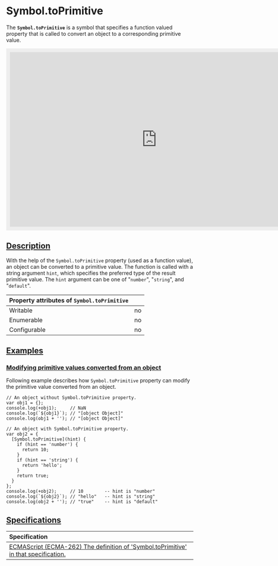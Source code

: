 # Symbol.toPrimitive

The **`Symbol.toPrimitive`** is a symbol that specifies a function valued property that is called to convert an object to a corresponding primitive value.

<iframe class="interactive interactive-js" width="100%" height="250" src="https://interactive-examples.mdn.mozilla.net/pages/js/symbol-toprimitive.html" title="MDN Web Docs Interactive Example" loading="lazy" style="box-sizing: border-box; background-color: rgb(238, 238, 238); border: 0px; color: rgb(33, 33, 33); height: 490px; padding: 10px; width: 809.276px;"></iframe>

## [Description](https://developer.mozilla.org/en-US/docs/Web/JavaScript/Reference/Global_Objects/Symbol/toPrimitive#description)

With the help of the `Symbol.toPrimitive` property (used as a function value), an object can be converted to a primitive value. The function is called with a string argument `hint`, which specifies the preferred type of the result primitive value. The `hint` argument can be one of "`number`", "`string`", and "`default`".



| Property attributes of `Symbol.toPrimitive` |      |
| :------------------------------------------ | ---- |
| Writable                                    | no   |
| Enumerable                                  | no   |
| Configurable                                | no   |



## [Examples](https://developer.mozilla.org/en-US/docs/Web/JavaScript/Reference/Global_Objects/Symbol/toPrimitive#examples)

### [Modifying primitive values converted from an object](https://developer.mozilla.org/en-US/docs/Web/JavaScript/Reference/Global_Objects/Symbol/toPrimitive#modifying_primitive_values_converted_from_an_object)

Following example describes how `Symbol.toPrimitive` property can modify the primitive value converted from an object.

```
// An object without Symbol.toPrimitive property.
var obj1 = {};
console.log(+obj1);     // NaN
console.log(`${obj1}`); // "[object Object]"
console.log(obj1 + ''); // "[object Object]"

// An object with Symbol.toPrimitive property.
var obj2 = {
  [Symbol.toPrimitive](hint) {
    if (hint == 'number') {
      return 10;
    }
    if (hint == 'string') {
      return 'hello';
    }
    return true;
  }
};
console.log(+obj2);     // 10        -- hint is "number"
console.log(`${obj2}`); // "hello"   -- hint is "string"
console.log(obj2 + ''); // "true"    -- hint is "default"
```

## [Specifications](https://developer.mozilla.org/en-US/docs/Web/JavaScript/Reference/Global_Objects/Symbol/toPrimitive#specifications)

| Specification                                                |
| :----------------------------------------------------------- |
| [ECMAScript (ECMA-262) The definition of 'Symbol.toPrimitive' in that specification.](https://tc39.es/ecma262/#sec-symbol.toprimitive) |

